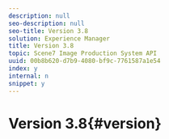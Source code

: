 ```yaml
---
description: null
seo-description: null
seo-title: Version 3.8
solution: Experience Manager
title: Version 3.8
topic: Scene7 Image Production System API
uuid: 00b8b620-d7b9-4080-bf9c-7761587a1e54
index: y
internal: n
snippet: y
---
```


# Version 3.8{#version}

